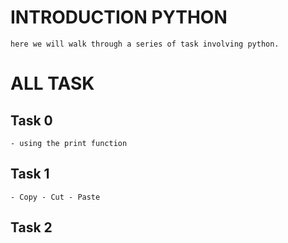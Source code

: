 # INTRODUCTION PYTHON
    here we will walk through a series of task involving python.
# ALL TASK

## Task 0
    - using the print function

## Task 1
    - Copy - Cut - Paste

## Task 2
    